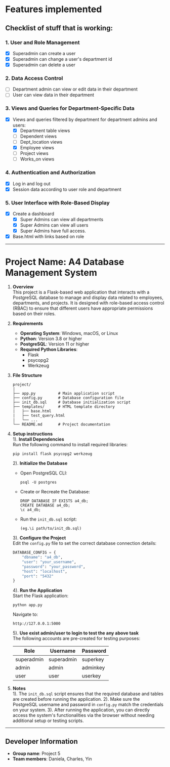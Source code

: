# **Features implemented**

## **Checklist of stuff that is working:**

### 1. User and Role Management
- [x] Superadmin can create a user
- [x] Superadmin can change a user's department id
- [x] Superadmin can delete a user

### 2. Data Access Control
- [ ] Department admin can view or edit data in their department
- [ ] User can view data in their department

### 3. Views and Queries for Department-Specific Data
- [x] Views and queries filtered by department for department admins and users:
  - [x] Department table views
  - [ ] Dependent views
  - [ ] Dept_location views
  - [x] Employee views
  - [ ] Project views
  - [ ] Works_on views

### 4. Authentication and Authorization
- [x] Log in and log out
- [x] Session data according to user role and department

### 5. User Interface with Role-Based Display
- [x] Create a dashboard
    - [x] Super Admins can view all departments
    - [x] Super Admins can view all users
    - [x] Super Admins have full access.   
- [x] Base.html with links based on role

---

# Project Name: A4 Database Management System  
1. **Overview**  
   This project is a Flask-based web application that interacts with a PostgreSQL
   database to manage and display data related to employees, departments, and
   projects. It is designed with role-based access control (RBAC) to ensure that
   different users have appropriate permissions based on their roles.

2. **Requirements**
   - **Operating System**: Windows, macOS, or Linux
   - **Python**: Version 3.8 or higher
   - **PostgreSQL**: Version 11 or higher
   - **Required Python Libraries**:
     - Flask
     - psycopg2
     - Werkzeug

3. **File Structure**
    ```plaintext
    project/
    |
    ├── app.py          # Main application script
    ├── config.py       # Database configuration file
    ├── init_db.sql     # Database initialization script
    ├── templates/      # HTML template directory
    |   ├── base.html
    |   ├── test_query.html
    |   └── ...
    └── README.md       # Project documentation
    ```

4. **Setup instructions**  
   1). **Install Dependencies**  
    Run the following command to install required libraries:
      ```plaintext
      pip install flask psycopg2 werkzeug
      ```

   2). **Initialize the Database**  
      - Open PostgreSQL CLI:
        ```plaintext
        psql -U postgres
        ```
      - Create or Recreate the Database:
        ```plaintext
        DROP DATABASE IF EXISTS a4_db;
        CREATE DATABASE a4_db;
        \c a4_db;
        ```
      - Run the `init_db.sql` script:
        ```plaintext
        (eg.\i path/to/init_db.sql)
        ```

   3). **Configure the Project**  
      Edit the `config.py` file to set the correct database connection details:
      ```python
      DATABASE_CONFIG = {
          "dbname": "a4_db",
          "user": "your_username",
          "password": "your_password",
          "host": "localhost",
          "port": "5432"
      }
      ```

   4). **Run the Application**  
      Start the Flask application:
      ```plaintext
      python app.py
      ```
      Navigate to:
      ```plaintext
      http://127.0.0.1:5000
      ```
   5). **Use exist admin/user to login to test the any above task**  
    The following accounts are pre-created for testing purposes:  

    | Role        | Username      | Password           |
    |-------------|---------------|--------------------|
    | superadmin  | superadmin    | superkey     |
    | admin       | admin         | adminkey           |
    | user        | user          | userkey            |       
        
5. **Notes**  
   1). The `init_db.sql` script ensures that the required database and tables are created before running the application.
   2). Make sure the PostgreSQL username and password in `config.py` match the credentials on your system.
   3). After running the application, you can directly access the system's functionalities via the browser without needing additional setup or testing scripts.

---
## **Developer Information**
- **Group name**: Project 5  
- **Team members**: Daniela, Charles, Yin

